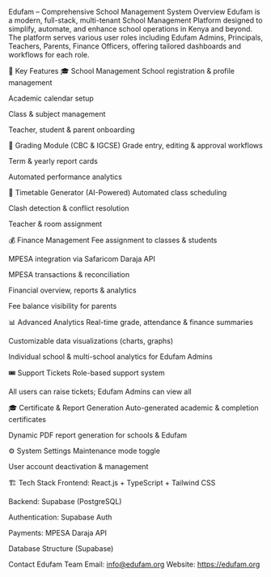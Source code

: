 Edufam – Comprehensive School Management System
Overview
Edufam is a modern, full-stack, multi-tenant School Management Platform designed to simplify, automate, and enhance school operations in Kenya and beyond. The platform serves various user roles including Edufam Admins, Principals, Teachers, Parents, Finance Officers, offering tailored dashboards and workflows for each role.

🚀 Key Features
🎓 School Management
School registration & profile management

Academic calendar setup

Class & subject management

Teacher, student & parent onboarding

📝 Grading Module (CBC & IGCSE)
Grade entry, editing & approval workflows

Term & yearly report cards

Automated performance analytics

📅 Timetable Generator (AI-Powered)
Automated class scheduling

Clash detection & conflict resolution

Teacher & room assignment

💰 Finance Management
Fee assignment to classes & students

MPESA integration via Safaricom Daraja API

MPESA transactions & reconciliation

Financial overview, reports & analytics

Fee balance visibility for parents

📊 Advanced Analytics
Real-time grade, attendance & finance summaries

Customizable data visualizations (charts, graphs)

Individual school & multi-school analytics for Edufam Admins

🎟️ Support Tickets
Role-based support system

All users can raise tickets; Edufam Admins can view all

🎓 Certificate & Report Generation
Auto-generated academic & completion certificates

Dynamic PDF report generation for schools & Edufam

⚙️ System Settings
Maintenance mode toggle

User account deactivation & management

🏗️ Tech Stack
Frontend: React.js + TypeScript + Tailwind CSS

Backend: Supabase (PostgreSQL)

Authentication: Supabase Auth

Payments: MPESA Daraja API

Database Structure (Supabase)

Contact
Edufam Team
Email: info@edufam.org
Website: https://edufam.org
